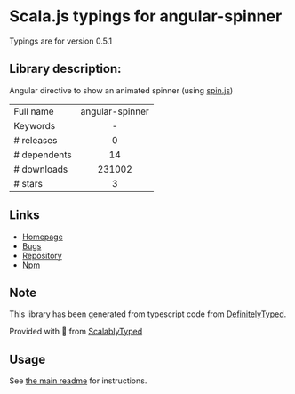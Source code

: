 
# Scala.js typings for angular-spinner

Typings are for version 0.5.1

## Library description:
Angular directive to show an animated spinner (using [spin.js](http://fgnass.github.io/spin.js/))

|                    |                 |
| ------------------ | :-------------: |
| Full name          | angular-spinner |
| Keywords           | - |
| # releases         | 0 |
| # dependents       | 14 |
| # downloads        | 231002 |
| # stars            | 3 |

## Links
- [Homepage](https://github.com/urish/angular-spinner#readme)
- [Bugs](https://github.com/urish/angular-spinner/issues)
- [Repository](https://github.com/urish/angular-spinner)
- [Npm](https://www.npmjs.com/package/angular-spinner)
    


## Note
This library has been generated from typescript code from [DefinitelyTyped](https://definitelytyped.org).

Provided with :purple_heart: from [ScalablyTyped](https://github.com/oyvindberg/ScalablyTyped)

## Usage
See [the main readme](../../readme.md) for instructions.


